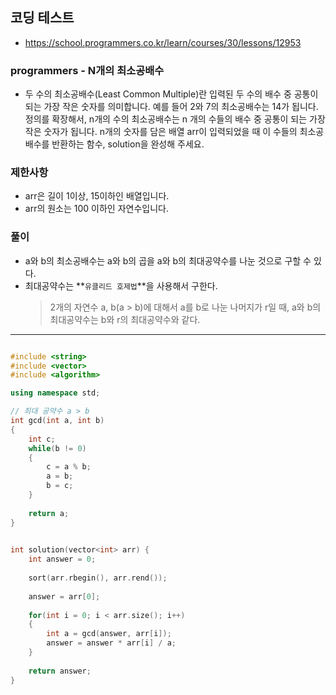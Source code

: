 ## 코딩 테스트
- https://school.programmers.co.kr/learn/courses/30/lessons/12953

### programmers - N개의 최소공배수

- 두 수의 최소공배수(Least Common Multiple)란 입력된 두 수의 배수 중 공통이 되는 가장 작은 숫자를 의미합니다. 예를 들어 2와 7의 최소공배수는 14가 됩니다. 정의를 확장해서, n개의 수의 최소공배수는 n 개의 수들의 배수 중 공통이 되는 가장 작은 숫자가 됩니다. n개의 숫자를 담은 배열 arr이 입력되었을 때 이 수들의 최소공배수를 반환하는 함수, solution을 완성해 주세요.

### 제한사항
- arr은 길이 1이상, 15이하인 배열입니다.
- arr의 원소는 100 이하인 자연수입니다.


### 풀이
- a와 b의 최소공배수는 a와 b의 곱을 a와 b의 최대공약수를 나눈 것으로 구할 수 있다.
- 최대공약수는 **`유클리드 호제법`**을 사용해서 구한다.
  > 2개의 자연수 a, b(a > b)에 대해서 a를 b로 나눈 나머지가 r일 때, a와 b의 최대공약수는 b와 r의 최대공약수와 같다.

***
```c++

#include <string>
#include <vector>
#include <algorithm>

using namespace std;

// 최대 공약수 a > b
int gcd(int a, int b)
{
    int c;
    while(b != 0)
    {
        c = a % b;
        a = b;
        b = c;
    }
    
    return a;
}
    

int solution(vector<int> arr) {
    int answer = 0;
    
    sort(arr.rbegin(), arr.rend());
    
    answer = arr[0];
    
    for(int i = 0; i < arr.size(); i++)
    {
        int a = gcd(answer, arr[i]);
        answer = answer * arr[i] / a;
    }
    
    return answer;
}

```

